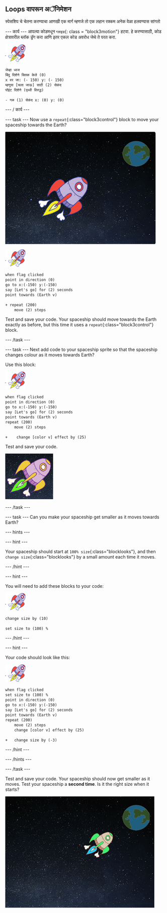 ## Loops वापरून अॅनिमेशन

स्पेसशिप चे चेतना करण्याचा आणखी एक मार्ग म्हणजे तो एक लहान रक्कम अनेक वेळा हलवण्यास सांगतो

\--- कार्य \--- आपल्या कोडमधून `ग्लाइड`{: class = "block3motion"} हटवा. हे करण्यासाठी, कोड क्षेत्रावरील ब्लॉक ड्रॅग करा आणि इतर एकल कोड अवरोध जेथे ते परत करा.

![स्पेसशिप स्प्राइट](images/sprite-spaceship.png)

```blocks3
जेव्हा ध्वज
बिंदू दिशेने क्लिक केले (0)
x वर जा: (- 150) y: (- 150)
म्हणूया [चला जाऊ] साठी (2) सेकंद
पॉइंट दिशेने (पृथ्वी विरुद्ध)

- गळ (1) सेकंद x: (0) y: (0)
```

\--- / कार्य \---

\--- task \--- Now use a `repeat`{:class="block3control"} block to move your spaceship towards the Earth?

![स्पेसशिप अॅनिमेशन तपासत आहे](images/space-animate-stage.png)

![Spaceship sprite](images/sprite-spaceship.png)

```blocks3
when flag clicked
point in direction (0)
go to x:(-150) y:(-150)
say [Let's go] for (2) seconds
point towards (Earth v)

+ repeat (200)
    move (2) steps
```

Test and save your code. Your spaceship should move towards the Earth exactly as before, but this time it uses a `repeat`{:class="block3control"} block.

\--- /task \---

\--- task \--- Next add code to your spaceship sprite so that the spaceship changes colour as it moves towards Earth?

Use this block:

![Spaceship sprite](images/sprite-spaceship.png)

```blocks3
when flag clicked
point in direction (0)
go to x:(-150) y:(-150)
say [Let's go] for (2) seconds
point towards (Earth v)
repeat (200)
    move (2) steps

+    change [color v] effect by (25)
```

Test and save your code.

![Testing a colour-changing spaceship](images/space-colour-test.png)

\--- /task \---

\--- task \--- Can you make your spaceship get smaller as it moves towards Earth?

\--- hints \---

\--- hint \---

Your spaceship should start at `100% size`{:class="blocklooks"}, and then `change size`{:class="blocklooks"} by a small amount each time it moves.

\--- /hint \---

\--- hint \---

You will need to add these blocks to your code:

![स्पेसशिप स्प्राइट](images/sprite-spaceship.png)

```blocks3
change size by (10)

set size to (100) %
```

\--- /hint \---

\--- hint \---

Your code should look like this:

![Spaceship sprite](images/sprite-spaceship.png)

```blocks3
when flag clicked
set size to (100) %
point in direction (0)
go to x:(-150) y:(-150)
say [Let's go] for (2) seconds
point towards (Earth v)
repeat (200)
    move (2) steps
    change [color v] effect by (25)

+   change size by (-3)
```

\--- /hint \---

\--- /hints \---

\--- /task \---

Test and save your code. Your spaceship should now get smaller as it moves. Test your spaceship a **second time**. Is it the right size when it starts?

![Testing a shrinking spaceship](images/space-size-test.png)